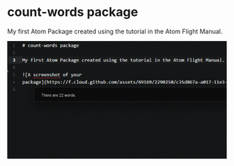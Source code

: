 # count-words package

My first Atom Package created using the tutorial in the Atom Flight Manual.

![A screenshot of your package](https://github.com/mattwolfgang/count-words/blob/master/screenshot.gif)
